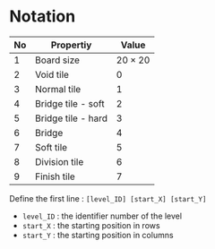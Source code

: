 # Notation

| No   | Propertiy          | Value        |
| ---- | ------------------ | ------------ |
| 1    | Board size         | $20\times20$ |
| 2    | Void tile          | 0            |
| 3    | Normal tile        | 1            |
| 4    | Bridge tile - soft | 2            |
| 5    | Bridge tile - hard | 3            |
| 6    | Bridge             | 4            |
| 7    | Soft tile          | 5            |
| 8    | Division tile      | 6            |
| 9    | Finish tile        | 7            |

Define the first line : `[level_ID] [start_X] [start_Y]`

+ `level_ID` : the identifier number of the level
+ `start_X` : the starting position in rows
+ `start_Y` : the starting position in columns

